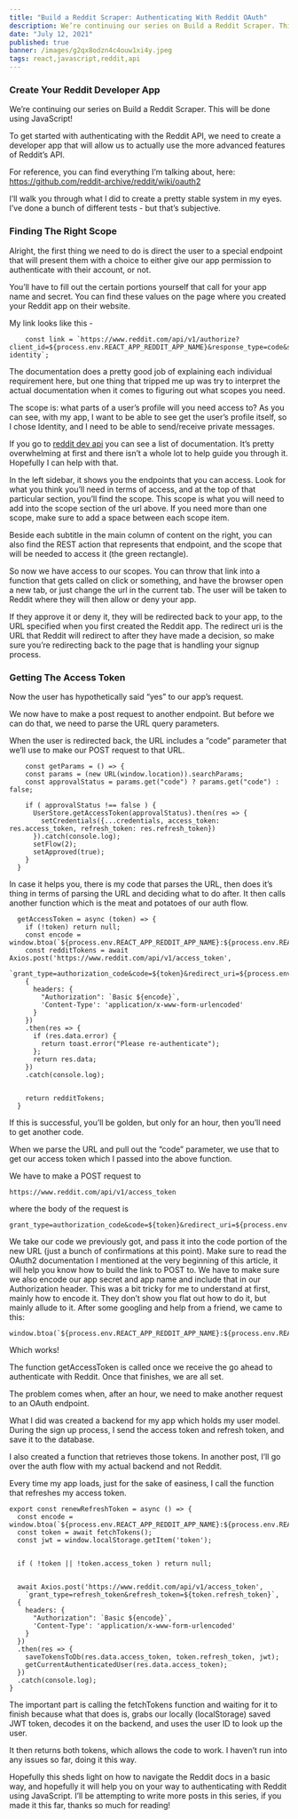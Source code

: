 ```yaml
---
title: "Build a Reddit Scraper: Authenticating With Reddit OAuth"
description: We’re continuing our series on Build a Reddit Scraper. This will be done using JavaScript!
date: "July 12, 2021"
published: true
banner: /images/g2qx8odzn4c4ouw1xi4y.jpeg
tags: react,javascript,reddit,api
---
```


### **Create Your Reddit Developer App**

We’re continuing our series on Build a Reddit Scraper. This will be done using JavaScript!

To get started with authenticating with the Reddit API, we need to create a developer app that will allow us to actually use the more advanced features of Reddit’s API.

For reference, you can find everything I’m talking about, here: https://github.com/reddit-archive/reddit/wiki/oauth2

I’ll walk you through what I did to create a pretty stable system in my eyes. I’ve done a bunch of different tests - but that’s subjective.

### **Finding The Right Scope**

Alright, the first thing we need to do is direct the user to a special endpoint that will present them with a choice to either give our app permission to authenticate with their account, or not.

You’ll have to fill out the certain portions yourself that call for your app name and secret. You can find these values on the page where you created your Reddit app on their website.

My link looks like this -

```
    const link = `https://www.reddit.com/api/v1/authorize?client_id=${process.env.REACT_APP_REDDIT_APP_NAME}&response_type=code&state=RANDOM_STRING&redirect_uri=${process.env.REACT_APP_REDDIT_REDIRECT}/signup&duration=permanent&scope=privatemessages identity`;
```

The documentation does a pretty good job of explaining each individual requirement here, but one thing that tripped me up was try to interpret the actual documentation when it comes to figuring out what scopes you need.

The scope is: what parts of a user’s profile will you need access to? As you can see, with my app, I want to be able to see get the user’s profile itself, so I chose Identity, and I need to be able to send/receive private messages.

If you go to [reddit dev api](https://reddit.com/dev/api) you can see a list of documentation. It’s pretty overwhelming at first and there isn’t a whole lot to help guide you through it. Hopefully I can help with that.

In the left sidebar, it shows you the endpoints that you can access. Look for what you think you’ll need in terms of access, and at the top of that particular section, you’ll find the scope. This scope is what you will need to add into the scope section of the url above.
If you need more than one scope, make sure to add a space between each scope item.

Beside each subtitle in the main column of content on the right, you can also find the REST action that represents that endpoint, and the scope that will be needed to access it (the green rectangle).

So now we have access to our scopes. You can throw that link into a function that gets called on click or something, and have the browser open a new tab, or just change the url in the current tab. The user will be taken to Reddit where they will then allow or deny your app.

If they approve it or deny it, they will be redirected back to your app, to the URL specified when you first created the Reddit app. The redirect uri is the URL that Reddit will redirect to after they have made a decision, so make sure you’re redirecting back to the page that is handling your signup process.

### **Getting The Access Token**

Now the user has hypothetically said “yes” to our app’s request.

We now have to make a post request to another endpoint. But before we can do that, we need to parse the URL query parameters.

When the user is redirected back, the URL includes a “code” parameter that we’ll use to make our POST request to that URL.

```
    const getParams = () => {
    const params = (new URL(window.location)).searchParams;
    const approvalStatus = params.get("code") ? params.get("code") : false;

    if ( approvalStatus !== false ) {
      UserStore.getAccessToken(approvalStatus).then(res => {
        setCredentials({...credentials, access_token: res.access_token, refresh_token: res.refresh_token})
      }).catch(console.log);
      setFlow(2);
      setApproved(true);
    }
  }
```

In case it helps you, there is my code that parses the URL, then does it’s thing in terms of parsing the URL and deciding what to do after.
It then calls another function which is the meat and potatoes of our auth flow.

```
  getAccessToken = async (token) => {
    if (!token) return null;
    const encode = window.btoa(`${process.env.REACT_APP_REDDIT_APP_NAME}:${process.env.REACT_APP_REDDIT_APP_SECRET}`);
    const redditTokens = await Axios.post('https://www.reddit.com/api/v1/access_token',
      `grant_type=authorization_code&code=${token}&redirect_uri=${process.env.REACT_APP_REDDIT_REDIRECT}/signup`,
    {
      headers: {
        "Authorization": `Basic ${encode}`,
        'Content-Type': 'application/x-www-form-urlencoded'
      }
    })
    .then(res => {
      if (res.data.error) {
        return toast.error("Please re-authenticate");
      };
      return res.data;
    })
    .catch(console.log);


    return redditTokens;
  }
```

If this is successful, you’ll be golden, but only for an hour, then you’ll need to get another code.

When we parse the URL and pull out the “code” parameter, we use that to get our access token which I passed into the above function.

We have to make a POST request to

```
https://www.reddit.com/api/v1/access_token
```

where the body of the request is

```
grant_type=authorization_code&code=${token}&redirect_uri=${process.env.REACT_APP_REDDIT_REDIRECT}/signup
```

We take our code we previously got, and pass it into the code portion of the new URL (just a bunch of confirmations at this point). Make sure to read the OAuth2 documentation I mentioned at the very beginning of this article, it will help you know how to build the link to POST to.
We have to make sure we also encode our app secret and app name and include that in our Authorization header. This was a bit tricky for me to understand at first, mainly how to encode it. They don’t show you flat out how to do it, but mainly allude to it. After some googling and help from a friend, we came to this:

```
window.btoa(`${process.env.REACT_APP_REDDIT_APP_NAME}:${process.env.REACT_APP_REDDIT_APP_SECRET}`);
```

Which works!

The function getAccessToken is called once we receive the go ahead to authenticate with Reddit. Once that finishes, we are all set.

The problem comes when, after an hour, we need to make another request to an OAuth endpoint.

What I did was created a backend for my app which holds my user model. During the sign up process, I send the access token and refresh token, and save it to the database.

I also created a function that retrieves those tokens. In another post, I’ll go over the auth flow with my actual backend and not Reddit.

Every time my app loads, just for the sake of easiness, I call the function that refreshes my access token.

```
export const renewRefreshToken = async () => {
  const encode = window.btoa(`${process.env.REACT_APP_REDDIT_APP_NAME}:${process.env.REACT_APP_REDDIT_APP_SECRET}`);
  const token = await fetchTokens();
  const jwt = window.localStorage.getItem('token');


  if ( !token || !token.access_token ) return null;


  await Axios.post('https://www.reddit.com/api/v1/access_token',
    `grant_type=refresh_token&refresh_token=${token.refresh_token}`,
  {
    headers: {
      "Authorization": `Basic ${encode}`,
      'Content-Type': 'application/x-www-form-urlencoded'
    }
  })
  .then(res => {
    saveTokensToDb(res.data.access_token, token.refresh_token, jwt);
    getCurrentAuthenticatedUser(res.data.access_token);
  })
  .catch(console.log);
}
```

The important part is calling the fetchTokens function and waiting for it to finish because what that does is, grabs our locally (localStorage) saved JWT token, decodes it on the backend, and uses the user ID to look up the user.

It then returns both tokens, which allows the code to work. I haven’t run into any issues so far, doing it this way.

Hopefully this sheds light on how to navigate the Reddit docs in a basic way, and hopefully it will help you on your way to authenticating with Reddit using JavaScript. I’ll be attempting to write more posts in this series, if you made it this far, thanks so much for reading!
